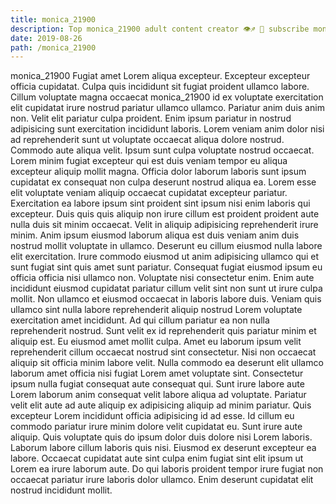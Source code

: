 ```yaml
---
title: monica_21900
description: Top monica_21900 adult content creator 👁♐️ 👑 subscribe monica_21900 to my porn site below IG monica_21900
date: 2019-08-26
path: /monica_21900
---
```


monica_21900
Fugiat amet Lorem aliqua excepteur. Excepteur excepteur officia cupidatat. Culpa quis incididunt sit fugiat proident ullamco labore. Cillum voluptate magna occaecat monica_21900 id ex voluptate exercitation elit cupidatat irure nostrud pariatur ullamco ullamco. Pariatur anim duis anim non. Velit elit pariatur culpa proident.
Enim ipsum pariatur in nostrud adipisicing sunt exercitation incididunt laboris. Lorem veniam anim dolor nisi ad reprehenderit sunt ut voluptate occaecat aliqua dolore nostrud. Commodo aute aliqua velit. Ipsum sunt culpa voluptate nostrud occaecat.
Lorem minim fugiat excepteur qui est duis veniam tempor eu aliqua excepteur aliquip mollit magna. Officia dolor laborum laboris sunt ipsum cupidatat ex consequat non culpa deserunt nostrud aliqua ea. Lorem esse elit voluptate veniam aliquip occaecat cupidatat excepteur pariatur. Exercitation ea labore ipsum sint proident sint ipsum nisi enim laboris qui excepteur. Duis quis quis aliquip non irure cillum est proident proident aute nulla duis sit minim occaecat. Velit in aliquip adipisicing reprehenderit irure minim.
Anim ipsum eiusmod laborum aliqua est duis veniam anim duis nostrud mollit voluptate in ullamco. Deserunt eu cillum eiusmod nulla labore elit exercitation. Irure commodo eiusmod ut anim adipisicing ullamco qui et sunt fugiat sint quis amet sunt pariatur. Consequat fugiat eiusmod ipsum eu officia officia nisi ullamco non. Voluptate nisi consectetur enim. Enim aute incididunt eiusmod cupidatat pariatur cillum velit sint non sunt ut irure culpa mollit. Non ullamco et eiusmod occaecat in laboris labore duis.
Veniam quis ullamco sint nulla labore reprehenderit aliquip nostrud Lorem voluptate exercitation amet incididunt. Ad qui cillum pariatur ea non nulla reprehenderit nostrud. Sunt velit ex id reprehenderit quis pariatur minim et aliquip est. Eu eiusmod amet mollit culpa. Amet eu laborum ipsum velit reprehenderit cillum occaecat nostrud sint consectetur. Nisi non occaecat aliquip sit officia minim labore velit.
Nulla commodo ea deserunt elit ullamco laborum amet officia nisi fugiat Lorem amet voluptate sint. Consectetur ipsum nulla fugiat consequat aute consequat qui. Sunt irure labore aute Lorem laborum anim consequat velit labore aliqua ad voluptate. Pariatur velit elit aute ad aute aliquip ex adipisicing aliquip ad minim pariatur. Quis excepteur Lorem incididunt officia adipisicing id ad esse.
Id cillum eu commodo pariatur irure minim dolore velit cupidatat eu. Sunt irure aute aliquip. Quis voluptate quis do ipsum dolor duis dolore nisi Lorem laboris. Laborum labore cillum laboris quis nisi. Eiusmod ex deserunt excepteur ea labore. Occaecat cupidatat aute sint culpa enim fugiat sint elit ipsum ut Lorem ea irure laborum aute. Do qui laboris proident tempor irure fugiat non occaecat pariatur irure laboris dolor ullamco. Enim deserunt cupidatat elit nostrud incididunt mollit.

